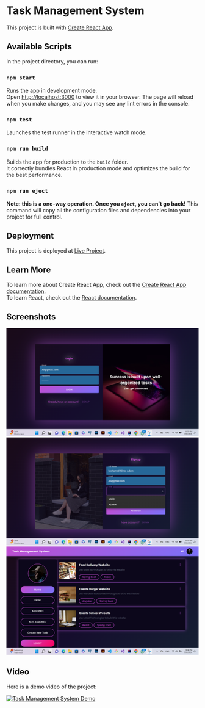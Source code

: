 # Task Management System

This project is built with [Create React App](https://github.com/facebook/create-react-app).

## Available Scripts

In the project directory, you can run:

### `npm start`

Runs the app in development mode.\
Open [http://localhost:3000](http://localhost:3000) to view it in your browser. The page will reload when you make changes, and you may see any lint errors in the console.

### `npm test`

Launches the test runner in the interactive watch mode.

### `npm run build`

Builds the app for production to the `build` folder.\
It correctly bundles React in production mode and optimizes the build for the best performance.

### `npm run eject`

**Note: this is a one-way operation. Once you `eject`, you can't go back!** This command will copy all the configuration files and dependencies into your project for full control.

## Deployment

This project is deployed at [Live Project]([https://ibnualii.github.io/Task-Management-System/](https://ibnualii.github.io/Task-Management-System-FrontEnd/)).

## Learn More

To learn more about Create React App, check out the [Create React App documentation](https://facebook.github.io/create-react-app/docs/getting-started).\
To learn React, check out the [React documentation](https://reactjs.org/).

## Screenshots

![Login Form](./public/login.png)
![Registration](./public/register.png)
![Admin Dashboard](./public/Dashboard.png)


## Video

Here is a demo video of the project:

[![Task Management System Demo](https://youtu.be/1H9c2MZydbs)](https://youtu.be/1H9c2MZydbs)

